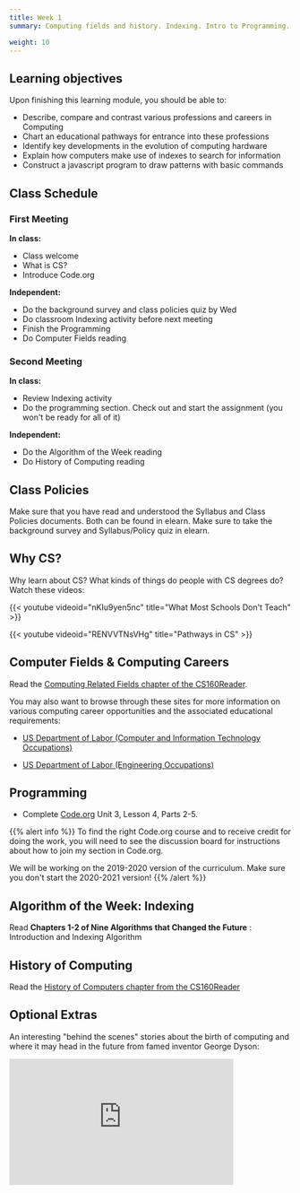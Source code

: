 ```yaml
---
title: Week 1
summary: Computing fields and history. Indexing. Intro to Programming.

weight: 10
---
```


## Learning objectives

Upon finishing this learning module, you should be able to:

* Describe, compare and contrast various professions and careers in Computing
* Chart an educational pathways for entrance into these professions
* Identify key developments in the evolution of computing hardware
* Explain how computers make use of indexes to search for information
* Construct a javascript program to draw patterns with basic commands

## Class Schedule

### First Meeting

**In class:**

* Class welcome
* What is CS?
* Introduce Code.org

**Independent:**

* Do the background survey and class policies quiz by Wed
* Do classroom Indexing activity before next meeting
* Finish the Programming
* Do Computer Fields reading

### Second Meeting

**In class:**

* Review Indexing activity
* Do the programming section. Check out and start the assignment (you won't be ready for all of it)

**Independent:**

* Do the Algorithm of the Week reading
* Do History of Computing reading

## Class Policies

Make sure that you have read and understood the Syllabus and Class Policies documents.
Both can be found in elearn. Make sure to take the background survey and Syllabus/Policy quiz in elearn.

## Why CS?

Why learn about CS? What kinds of things do people with CS degrees do? Watch these
videos:

{{< youtube videoid="nKIu9yen5nc" title="What Most Schools Don't Teach" >}}

{{< youtube videoid="RENVVTNsVHg" title="Pathways in CS" >}}

## Computer Fields & Computing Careers

Read the [Computing Related Fields chapter of the CS160Reader](http://computerscience.chemeketa.edu/cs160Reader/ComputingFields/index.html).

You may also want to browse through these sites for more information on various computing
career opportunities and the associated educational requirements:

* [US Department of Labor (Computer and Information Technology Occupations)](http://www.bls.gov/ooh/computer-and-information-technology/home.htm)

* [US Department of Labor (Engineering Occupations)](http://www.bls.gov/ooh/architecture-and-engineering/home.htm)

## Programming

* Complete [Code.org](https://studio.code.org/home) Unit 3, Lesson 4, Parts 2-5.

{{% alert info %}}
To find the right
Code.org course and to receive credit for doing the work, you will need to see the discussion board
for instructions about how to join my section in Code.org.

We will be working on the 2019-2020 version of the curriculum. Make sure you don't start the 2020-2021 version!
{{% /alert %}}

## Algorithm of the Week: Indexing

Read **Chapters 1-2 of Nine Algorithms that Changed the Future** : Introduction and Indexing Algorithm

## History of Computing

Read the [History of Computers chapter from the CS160Reader](http://computerscience.chemeketa.edu/cs160Reader/HistoryOfComputers/index.html)

## Optional Extras

An interesting "behind the scenes" stories about the birth of computing and where it may head in the
future from famed inventor George Dyson:
<iframe src="https://embed.ted.com/talks/george_dyson_at_the_birth_of_the_computer.html" width="400" height="225" frameborder="0" webkitallowfullscreen="" mozallowfullscreen="" allowfullscreen=""></iframe>
